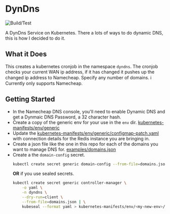 # DynDns
![Build/Test](https://github.com/politeauthority/dyndns/actions/workflows/build-test.yaml/badge.svg)

A DynDns Service on Kubernetes. There a lots of ways to do dynamic DNS, this is how I decided to do
it.

## What it Does
This creates a kubernetes cronjob in the namespace `dyndns`. The cronjob checks your current WAN ip
address, if it has changed it pushes up the changed ip address to Namecheap. Specify any number of
domains.
ℹ️ Currently only supports Namecheap.

## Getting Started
 - In the Namecheap DNS console, you'll need to enable Dynamic DNS and get a Dynmaic DNS Password, a 32 character hash.
 - Create a copy of the generic env for your use in the `env` dir. [kubernetes-manifests/env/generic](kubernetes-manifests/env/generic)
 - Update the [kubernetes-manifests/env/generic/configmap-patch.yaml](kubernetes-manifests/env/generic/configmap-patch.yaml) with connection details for the Redis instance you are bringing in.
 - Create a json file like the one in this repo for each of the domains you want to manage DNS for. [examples/domains.json](example/domains.json)
 - Create a the `domain-config` secret.
    ```bash
    kubectl create secret generic domain-config --from-file=domains.json
    ```
    **OR** if you use sealed secrets.
    ```bash
    kubectl create secret generic controller-manager \
        -o yaml \
        -n dyndns \
        --dry-run=client \
        --from-file=domains.json | \
        kubeseal --format yaml > kubernetes-manifests/env/<my-new-env>/sealed-secret-domains.yaml
    ```
  